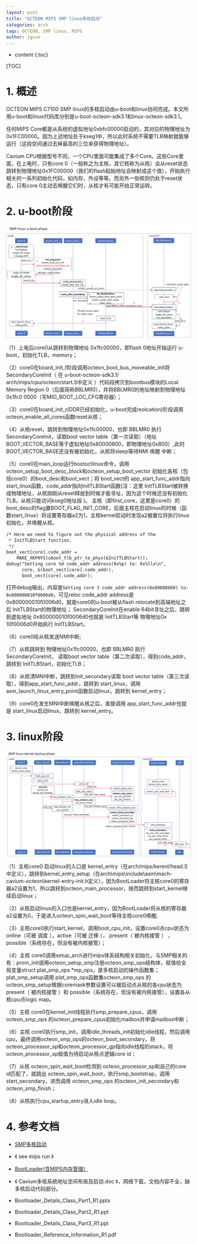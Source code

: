 ```yaml
---
layout: post
title: "OCTEON MIPS SMP linux多核启动"
categories: arch
tags: OCTEON, SMP linux, MIPS
author: jgsun
---
```


* content
{:toc}

[TOC]
# 1. 概述
OCTEON MIPS C7100 SMP linux的多核启动由u-boot和linux协同完成。本文所用u-boot和linux代码库分别是u-boot-octeon-sdk3.1和linux-octeon-sdk3.1。













任何MIPS Core都是从系统的虚拟地址0xbfc00000启动的，其对应的物理地址为0x1FC00000。因为上述地址处于kseg1中，所以此时系统不需要TLB映射就能够运行（这段空间通过去掉最高的三位来获得物理地址）。

Cavium CPU根据型号不同，一个CPU里面可能集成了多个Core。这些Core里面，在上电时，只有core 0（一般称之为主核，其它核称为从核）会从reset状态跳转到物理地址0x1FC00000（我们的flash起始地址会映射成这个值），开始执行相关的一系列初始化代码，如内存、外设等等。而另外一些核则仍处于reset状态，只有core 0主动去唤醒它们时，从核才有可能开始正常运转。
 
# 2. u-boot阶段

![image](/images/posts/arch/octeon-smp-linux-uboot.png)

（1）上电后core0从跳转到物理地址 0x1fc00000，即flash 0地址开始运行 u-boot，初始化TLB，memory；

（2）core0在board_init_f阶段调用octeon_boot_bus_moveable_init将SecondaryCoreInit（ 在 u-boot-octeon-sdk3.1/ arch/mips/cpu/octeon/start.S中定义 ）代码段拷贝到bootbus模块的Local Memory Region 0（后面简称BBLMR0），并将BBLMR0的地址映射到物理地址0x1fc0 0000（写MIO_BOOT_LOC_CFG寄存器）；

（3）core0在board_init_r(DDR已经初始化，u-boot完成reolcation)阶段调用octeon_enable_all_cores函数reset从核；

（4）从核reset，跳转到物理地址0x1fc00000，也即 BBLMR0 执行 SecondaryCoreInit，读取boot vector table（第一次读取）（地址BOOT_VECTOR_BASE等于虚拟地址0x80000800，即物理地址0x800）,此时 BOOT_VECTOR_BASE还没有被初始化，从核将sleep等待NMI 唤醒 中断；

（5）core0在main_loop运行bootoctlinux命令，调用octeon_setup_boot_desc_block和octeon_setup_boot_vector 初始化各核（包括core0）的boot_desc和boot_vect；将 boot_vect的 app_start_func_addr指向 start_linux函数，code_addr指向InitTLBStart函数(注：这里 InitTLBStart被转换成物理地址，从核刚刚从reset释放到时候才能寻址，因为这个时候还没有初始化TLB，从核只能访问kseg0地址段 )。 主核（即first_core，这里是core0）的 boot_desc的flag置BOOT_FLAG_INIT_CORE，后面主核在启动linux的时候（函数start_linux）将设置寄存器a2为1，主核kernel启动时发现a2被置位将执行linux初始化，并唤醒从核。

```
/* Here we need to figure out the physical address of the
 * InitTLBStart function.
 */
boot_vect[core].code_addr =
    MAKE_XKPHYS(uboot_tlb_ptr_to_phys(&InitTLBStart));
debug("Setting core %d code_addr address(0x%p) to: 0x%llx\n",
      core, &(boot_vect[core].code_addr),
      boot_vect[core].code_addr);
```
打开debug输出，内容是`Setting core 3 code_addr address(0x80000860) to: 0x800000010f0006d0`，可见reloc code_addr address是 0x800000010f0006d0，就是core0的u-boot被从flash relocate到高端地址之后 InitTLBStart的物理地址； SecondaryCoreInit在enable 64bit寻址之后，跳转到虚拟地址 0x800000010f0006d0也就是 InitTLBStart等 物理地址0x 10f0006d0开始执行 InitTLBStart。

（6）core0给从核发送NMI中断;

（7）从核跳转到 物理地址0x1fc00000，也即 BBLMR0 执行 SecondaryCoreInit， 读取boot vector table（第二次读取），得到code_addr，跳转到 InitTLBStart，初始化TLB；

（8）从核清MNI中断，跳转到init_secondary读取 boot vector table（第三次读取），得到app_start_func_addr，跳转到 start_linux，调用asm_launch_linux_entry_point函数启动linux，跳转到 kernel_entry；

（9）core0在发生MNI中断唤醒从核之后，直接调用 app_start_func_addr也就是 start_linux启动linux，跳转到 kernel_entry。
# 3. linux阶段

![image](/images/posts/arch/octeon-smp-linux-kernel.png)

（1）主核core0 启动linux的入口是 kernel_entry（在arch/mips/kerenl/head.S中定义），跳转到kernel_entry_setup（在arch\mips\include\asm\mach-cavium-octeon\kernel-entry-init.h定义），因为BootLoader将主核core0的寄存器a2设置为1，所以跳转到octeon_main_processor，继而跳转到start_kernel继续启动linux；

（2）从核启动linux的入口也是kernel_entry，因为BootLoader将从核的寄存器a2设置为0，于是进入octeon_spin_wait_boot等待主核core0唤醒;

（3）主核core0执行start_kernel，调用boot_cpu_init，设置core0点cpu状态为online（可被 调度 ），active（可被 迁移 ）， present（ 被内核接管 ） ， possible（系统存在，但没有被内核接管）；

（4）主核 core0调用setup_arch进行mips体系结构相关初始化，与SMP相关的有：prom_init调用octeon_setup_smp注册octeon_smp_ops结构体，赋值给全局变量struct plat_smp_ops *mp_ops，是多核启动的操作函数集；plat_smp_setup调用 plat_smp_ops函数集octeon_smp_ops 的octeon_smp_setup根据coremask参数设置可以被启动点从核的各cpu状态为 present（ 被内核接管 ）和 possible（系统存在，但没有被内核接管），设置各从核cpu点logic map。

（5）主核 core0在kernel_init线程执行smp_prepare_cpus，调用octeon_smp_ops 的octeon_prepare_cpus初始化mailbox并申请mailbox中断；

（6）主核 core0执行smp_init，调用idle_threads_init初始化idle线程，然后调用cpu，最终调用octeon_smp_ops的octeon_boot_secondary，将 octeon_processor_sp和octeon_processor_gp指向idle线程的stack，将octeon_processor_sp赋值为待启动从核点逻辑core id；

（7）从核 octeon_spin_wait_boot检测到 octeon_processor_sp和自己的core id匹配了，就跳出 octeon_spin_wait_boot，执行smp_bootstrap，调用start_secondary，进而调用 octeon_smp_ops 的octeon_init_secondary和octeon_smp_finish；

（8）从核执行cpu_startup_entry进入idle loop。

# 4. 参考文档
* [SMP多核启动](https://winddoing.github.io/post/49009.html)
* 《 see mips run 》
* [BootLoader(含MIPS内存管理）](https://www.cnblogs.com/dubingsky/archive/2010/06/03/1751027.html)
* 《 Cavium多核系统地址空间布局及启动.doc 》，网络下载，文档内容不全，缺多核启动代码部分。
* Bootloader_Details_Class_Part1_R1.pptx

* Bootloader_Details_Class_Part2_R1.ppt

* Bootloader_Details_Class_Part3_R1.ppt
* Bootloader_Reference_Information_R1.pdf

